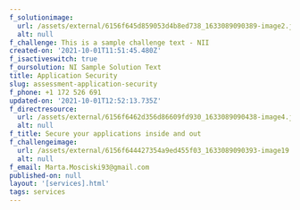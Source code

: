 ```yaml
---
f_solutionimage:
  url: /assets/external/6156f645d859053d4b8ed738_1633089090389-image2.jpg
  alt: null
f_challenge: This is a sample challenge text - NII
created-on: '2021-10-01T11:51:45.480Z'
f_isactiveswitch: true
f_oursolution: NI Sample Solution Text
title: Application Security
slug: assessment-application-security
f_phone: +1 172 526 691
updated-on: '2021-10-01T12:52:13.735Z'
f_directresource:
  url: /assets/external/6156f6462d356d86609fd930_1633089090438-image4.jpg
  alt: null
f_title: Secure your applications inside and out
f_challengeimage:
  url: /assets/external/6156f644427354a9ed455f03_1633089090393-image19.jpg
  alt: null
f_email: Marta.Mosciski93@gmail.com
published-on: null
layout: '[services].html'
tags: services
---
```



